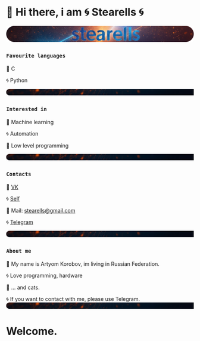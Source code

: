 # 🐙 Hi there, i am 🌀 Stearells 🌀
![](nn_round.png)
### ``` Favourite languages ```
🐙 C

🌀 Python

![123](delim_round.png)
### ``` Interested in ```
🐙 Machine learning

🌀 Automation

🐙 Low level programming

![123](delim_round.png)
### ``` Contacts ```
🐙 [VK](https://vk.com/steare11s)

🌀 [Self](https://github.com/Stearells)

🐙 Mail: stearells@gmail.com

🌀 [Telegram](https://t.me/stearells)

![123](delim_round.png)
### ``` About me ```
🐙 My name is Artyom Korobov, im living in Russian Federation.

🌀 Love programming, hardware

🐙 ... and cats.

🌀 If you want to contact with me, please use Telegram.
![123](delim_round.png)
# Welcome.
